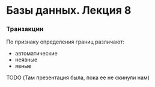 # Базы данных. Лекция 8

### Транзакции
По признаку определения границ различают:
* автоматические
* неявные
* явные

TODO (Там презентация была, пока ее не скинули нам)